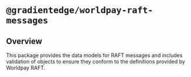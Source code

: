 # `@gradientedge/worldpay-raft-messages`

## Overview

This package provides the data models for RAFT messages and includes validation of objects to ensure they conform to the definitions provided by Worldpay RAFT.

